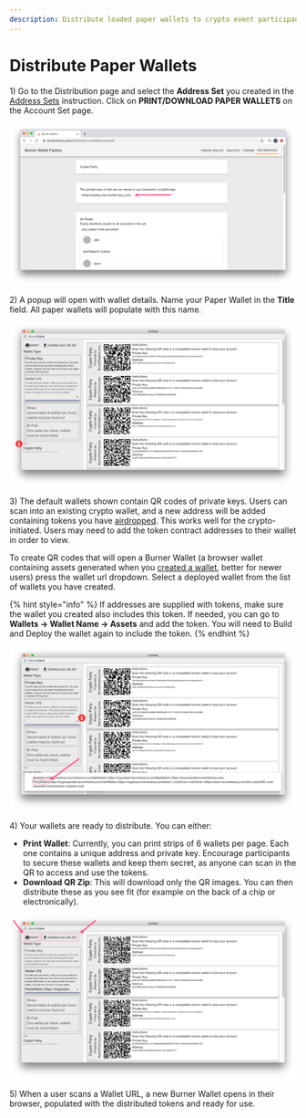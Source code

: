 ```yaml
---
description: Distribute loaded paper wallets to crypto event participants
---
```


# Distribute Paper Wallets

1\) Go to the Distribution page and select the **Address Set** you created in the [Address Sets](./) instruction. Click on **PRINT/DOWNLOAD PAPER WALLETS** on the Account Set page.

![](../../../.gitbook/assets/paperwall1.png)

2\) A popup will open with wallet details.  Name your Paper Wallet in the **Title** field. All paper wallets will populate with this name.

![](../../../.gitbook/assets/wallet_name.png)

3\) The default wallets shown contain QR codes of private keys. Users can scan into an existing crypto wallet, and a new address will be added containing tokens you have [airdropped](airdrop-tokens-to-an-address-set.md). This works well for the crypto-initiated. Users may need to add the token contract addresses to their wallet in order to view.

To create QR codes that will open a Burner Wallet \(a browser wallet containing assets generated when you [created a wallet](../creating-a-quick-burner-wallet.md), better for newer users\) press the wallet url dropdown. Select a deployed wallet from the list of wallets you have created. 

{% hint style="info" %}
If addresses are supplied with tokens, make sure the wallet you created also includes this token. If needed, you can go to **Wallets -&gt; Wallet Name -&gt; Assets** and add the token. You will need to Build and Deploy the wallet again to include the token.
{% endhint %}

![](../../../.gitbook/assets/wallet-type.png)

4\) Your wallets are ready to distribute. You can either:

* **Print Wallet**:  Currently, you can print strips of 6 wallets per page. Each one contains a unique address and private key. Encourage participants to secure these wallets and keep them secret, as anyone can scan in the QR to access and use the tokens. 
* **Download QR Zip**: This will download only the QR images. You can then distribute these as you see fit \(for example on the back of a chip or electronically\).

![](../../../.gitbook/assets/download-print.png)

5\) When a user scans a Wallet URL, a new Burner Wallet opens in their browser, populated with the distributed tokens and ready for use.





